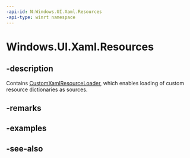 ```yaml
---
-api-id: N:Windows.UI.Xaml.Resources
-api-type: winrt namespace
---
```


# Windows.UI.Xaml.Resources

## -description

Contains [CustomXamlResourceLoader](customxamlresourceloader.md), which enables loading of custom resource dictionaries as sources.



## -remarks

## -examples

## -see-also
